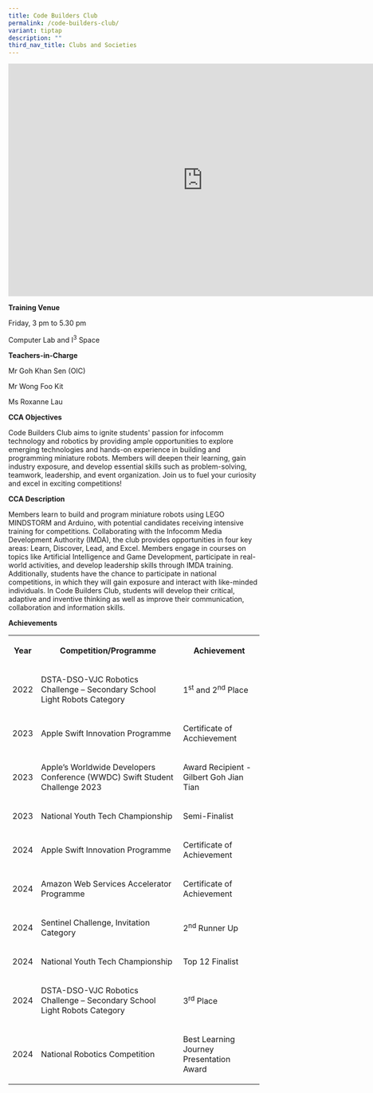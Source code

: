 ```yaml
---
title: Code Builders Club
permalink: /code-builders-club/
variant: tiptap
description: ""
third_nav_title: Clubs and Societies
---
```

<div class="iframe-wrapper">
<iframe height="467" width="780" allowfullscreen="true" frameborder="0" src="https://docs.google.com/presentation/d/1W6YNmKA-jjVwwkDELAm14TqFZC_WVQ70aV-CYty19Fc/embed?start=true&amp;loop=true&amp;delayms=5000"></iframe>
</div>
<p><strong>Training Venue</strong>
</p>
<p>Friday, 3 pm to 5.30 pm</p>
<p>Computer Lab and I<sup>3</sup> Space</p>
<p><strong>Teachers-in-Charge</strong>
</p>
<p>Mr Goh Khan Sen (OIC)</p>
<p>Mr Wong Foo Kit</p>
<p>Ms Roxanne Lau</p>
<p></p>
<p><strong>CCA Objectives</strong>
</p>
<p>Code Builders Club aims to ignite students' passion for infocomm technology
and robotics by providing ample opportunities to explore emerging technologies
and hands-on experience in building and programming miniature robots. Members
will deepen their learning, gain industry exposure, and develop essential
skills such as problem-solving, teamwork, leadership, and event organization.
Join us to fuel your curiosity and excel in exciting competitions!</p>
<p></p>
<p><strong>CCA Description</strong>
</p>
<p>Members learn to build and program miniature robots using LEGO MINDSTORM
and Arduino, with potential candidates receiving intensive training for
competitions. Collaborating with the Infocomm Media Development Authority
(IMDA), the club provides opportunities in four key areas: Learn, Discover,
Lead, and Excel. Members engage in courses on topics like Artificial Intelligence
and Game Development, participate in real-world activities, and develop
leadership skills through IMDA training. Additionally, students have the
chance to participate in national competitions, in which they will gain
exposure and interact with like-minded individuals. In Code Builders Club,
students will develop their critical, adaptive and inventive thinking as
well as improve their communication, collaboration and information skills.</p>
<p></p>
<p><strong>Achievements</strong>
</p>
<table style="minWidth: 75px">
<colgroup>
<col>
<col>
<col>
</colgroup>
<tbody>
<tr>
<th rowspan="1" colspan="1">
<p>Year</p>
</th>
<th rowspan="1" colspan="1">
<p>Competition/Programme</p>
</th>
<th rowspan="1" colspan="1">
<p>Achievement</p>
</th>
</tr>
<tr>
<td rowspan="1" colspan="1">
<p>2022</p>
</td>
<td rowspan="1" colspan="1">
<p>DSTA-DSO-VJC Robotics Challenge – Secondary School Light Robots Category</p>
</td>
<td rowspan="1" colspan="1">
<p>1<sup>st</sup> and 2<sup>nd</sup> Place</p>
</td>
</tr>
<tr>
<td rowspan="1" colspan="1">
<p>2023</p>
</td>
<td rowspan="1" colspan="1">
<p>Apple Swift Innovation Programme</p>
</td>
<td rowspan="1" colspan="1">
<p>Certificate of Acchievement</p>
</td>
</tr>
<tr>
<td rowspan="1" colspan="1">
<p>2023</p>
</td>
<td rowspan="1" colspan="1">
<p>Apple’s Worldwide Developers Conference (WWDC) Swift Student Challenge
2023</p>
</td>
<td rowspan="1" colspan="1">
<p>Award Recipient - Gilbert Goh Jian Tian</p>
</td>
</tr>
<tr>
<td rowspan="1" colspan="1">
<p>2023</p>
</td>
<td rowspan="1" colspan="1">
<p>National Youth Tech Championship</p>
</td>
<td rowspan="1" colspan="1">
<p>Semi-Finalist</p>
</td>
</tr>
<tr>
<td rowspan="1" colspan="1">
<p>2024</p>
</td>
<td rowspan="1" colspan="1">
<p>Apple Swift Innovation Programme</p>
</td>
<td rowspan="1" colspan="1">
<p>Certificate of Achievement</p>
</td>
</tr>
<tr>
<td rowspan="1" colspan="1">
<p>2024</p>
</td>
<td rowspan="1" colspan="1">
<p>Amazon Web Services Accelerator Programme</p>
</td>
<td rowspan="1" colspan="1">
<p>Certificate of Achievement</p>
</td>
</tr>
<tr>
<td rowspan="1" colspan="1">
<p>2024</p>
</td>
<td rowspan="1" colspan="1">
<p>Sentinel Challenge, Invitation Category</p>
</td>
<td rowspan="1" colspan="1">
<p>2<sup>nd</sup> Runner Up</p>
</td>
</tr>
<tr>
<td rowspan="1" colspan="1">
<p>2024</p>
</td>
<td rowspan="1" colspan="1">
<p>National Youth Tech Championship</p>
</td>
<td rowspan="1" colspan="1">
<p>Top 12 Finalist</p>
</td>
</tr>
<tr>
<td rowspan="1" colspan="1">
<p>2024</p>
</td>
<td rowspan="1" colspan="1">
<p>DSTA-DSO-VJC Robotics Challenge – Secondary School Light Robots Category</p>
</td>
<td rowspan="1" colspan="1">
<p>3<sup>rd</sup> Place</p>
</td>
</tr>
<tr>
<td rowspan="1" colspan="1">
<p>2024</p>
</td>
<td rowspan="1" colspan="1">
<p>National Robotics Competition</p>
</td>
<td rowspan="1" colspan="1">
<p>Best Learning Journey Presentation Award</p>
</td>
</tr>
</tbody>
</table>
<p></p>
<p></p>